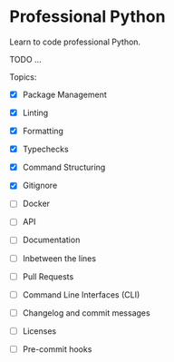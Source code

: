 
# Professional Python

Learn to code professional Python.

TODO ...

Topics:

- [x] Package Management
- [x] Linting
- [x] Formatting
- [x] Typechecks
- [x] Command Structuring
- [x] Gitignore
- [ ] Docker
- [ ] API
- [ ] Documentation
- [ ] Inbetween the lines
- [ ] Pull Requests
- [ ] Command Line Interfaces (CLI)
- [ ] Changelog and commit messages
- [ ] Licenses
- [ ] Pre-commit hooks 

